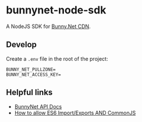 # bunnynet-node-sdk

A NodeJS SDK for [Bunny.Net CDN](https://bunny.net/).
 
## Develop

Create a `.env` file in the root of the project:

```env
BUNNY_NET_PULLZONE=
BUNNY_NET_ACCESS_KEY=
```

## Helpful links

* [BunnyNet API Docs](https://docs.bunny.net/docs)
* [How to allow ES6 Import/Exports AND CommonJS](https://www.sensedeep.com/blog/posts/2021/how-to-create-single-source-npm-module.html)